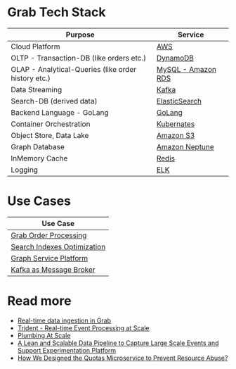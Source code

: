 # Grab Tech Stack

| Purpose                                             | Service                                                                                                    |
|-----------------------------------------------------|------------------------------------------------------------------------------------------------------------|
| Cloud Platform                                      | [AWS](../../2_AWSServices/Readme.md)                                                                     |
| OLTP - Transaction-DB (like orders etc.)            | [DynamoDB](../../2_AWSServices/6_DatabaseServices/AmazonDynamoDB/Readme.md)                              |
| OLAP - Analytical-Queries (like order history etc.) | [MySQL - Amazon RDS](../../3_DatabaseServices/7_SQL-Databases/Readme.md)                          |
| Data Streaming                                      | [Kafka](../../4_MessageBrokersEDA/Kafka/Readme.md)                                      |
| Search-DB (derived data)                            | [ElasticSearch](../../3_DatabaseServices/9_Search-Databases/ElasticSearch/Readme.md) |
| Backend Language - GoLang                           | [GoLang](GoLangBackend.md)                                                                                 |
| Container Orchestration                             | [Kubernates](../../9_ContainerOrchestrationServices/Kubernates/Readme.md)                   |
| Object Store, Data Lake                             | [Amazon S3](../../2_AWSServices/7_StorageServices/3_ObjectStorageS3/Readme.md)                           |
| Graph Database                                      | [Amazon Neptune](../../2_AWSServices/6_DatabaseServices/AmazonNeptune.md)                                |
| InMemory Cache                                      | [Redis](../../3_DatabaseServices/8_InMemory-Databases/Redis/Readme.md)                  |
| Logging                                             | [ELK](https://engineering.grab.com/structured-logging)                                                     |

# Use Cases

| Use Case                                          |
|---------------------------------------------------|
| [Grab Order Processing](OrdersProcessing.md)      |
| [Search Indexes Optimization](SearchIndexing.md)  |
| [Graph Service Platform](GraphServicePlatform.md) |
| [Kafka as Message Broker](KafkaMessageBroker.md)  |

# Read more
- [Real-time data ingestion in Grab](https://engineering.grab.com/real-time-data-ingestion)
- [Trident - Real-time Event Processing at Scale](https://engineering.grab.com/trident-real-time-event-processing-at-scale)
- [Plumbing At Scale](https://engineering.grab.com/plumbing-at-scale)
- [A Lean and Scalable Data Pipeline to Capture Large Scale Events and Support Experimentation Platform](https://engineering.grab.com/experimentation-platform-data-pipeline)
- [How We Designed the Quotas Microservice to Prevent Resource Abuse?](https://engineering.grab.com/quotas-service)
